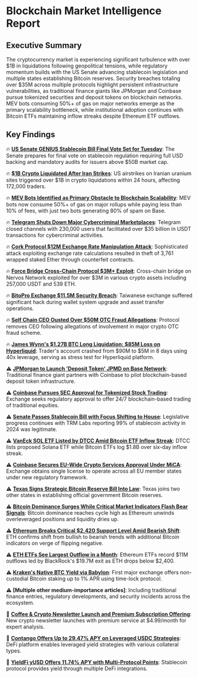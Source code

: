 # Blockchain Market Intelligence Report

## Executive Summary

The cryptocurrency market is experiencing significant turbulence with over $1B in liquidations following geopolitical tensions, while regulatory momentum builds with the US Senate advancing stablecoin legislation and multiple states establishing Bitcoin reserves. Security breaches totaling over $35M across multiple protocols highlight persistent infrastructure vulnerabilities, as traditional finance giants like JPMorgan and Coinbase pursue tokenized securities and deposit tokens on blockchain networks. MEV bots consuming 50%+ of gas on major networks emerge as the primary scalability bottleneck, while institutional adoption continues with Bitcoin ETFs maintaining inflow streaks despite Ethereum ETF outflows.

## Key Findings

🔥 **[US Senate GENIUS Stablecoin Bill Final Vote Set for Tuesday](null)**: The Senate prepares for final vote on stablecoin regulation requiring full USD backing and mandatory audits for issuers above $50B market cap.

🔥 **[$1B Crypto Liquidated After Iran Strikes](https://www.theblock.co/post/359101/crypto-market-sees-over-1b-in-daily-liquidations-btc-drops-below-100k-following-u-s-strikes-on-iran)**: US airstrikes on Iranian uranium sites triggered over $1B in crypto liquidations within 24 hours, affecting 172,000 traders.

🔥 **[MEV Bots Identified as Primary Obstacle to Blockchain Scalability](null)**: MEV bots now consume 50%+ of gas on major rollups while paying less than 10% of fees, with just two bots generating 80% of spam on Base.

🔥 **[Telegram Shuts Down Major Cybercriminal Marketplaces](null)**: Telegram closed channels with 230,000 users that facilitated over $35 billion in USDT transactions for cybercriminal activities.

🔥 **[Cork Protocol $12M Exchange Rate Manipulation Attack](null)**: Sophisticated attack exploiting exchange rate calculations resulted in theft of 3,761 wrapped staked Ether through counterfeit contracts.

🔥 **[Force Bridge Cross-Chain Protocol $3M+ Exploit](null)**: Cross-chain bridge on Nervos Network exploited for over $3M in various crypto assets including 257,000 USDT and 539 ETH.

🔥 **[BitoPro Exchange $11.5M Security Breach](null)**: Taiwanese exchange suffered significant hack during wallet system upgrade and asset transfer operations.

🔥 **[Self Chain CEO Ousted Over $50M OTC Fraud Allegations](https://www.theblock.co/post/359161/self-chain-ousts-ceo-after-allegations-of-involvement-in-50-million-crypto-otc-fraud)**: Protocol removes CEO following allegations of involvement in major crypto OTC fraud scheme.

🔥 **[James Wynn's $1.27B BTC Long Liquidation: $85M Loss on Hyperliquid](null)**: Trader's account crashed from $90M to $5M in 8 days using 40x leverage, serving as stress test for Hyperliquid platform.

⚠️ **[JPMorgan to Launch 'Deposit Token' JPMD on Base Network](null)**: Traditional finance giant partners with Coinbase to pilot blockchain-based deposit token infrastructure.

⚠️ **[Coinbase Pursues SEC Approval for Tokenized Stock Trading](null)**: Exchange seeks regulatory approval to offer 24/7 blockchain-based trading of traditional equities.

⚠️ **[Senate Passes Stablecoin Bill with Focus Shifting to House](null)**: Legislative progress continues with TRM Labs reporting 99% of stablecoin activity in 2024 was legitimate.

⚠️ **[VanEck SOL ETF Listed by DTCC Amid Bitcoin ETF Inflow Streak](null)**: DTCC lists proposed Solana ETF while Bitcoin ETFs log $1.8B over six-day inflow streak.

⚠️ **[Coinbase Secures EU-Wide Crypto Services Approval Under MiCA](https://decrypt.co/326438/coinbase-mica-license-crypto-services-eu)**: Exchange obtains single license to operate across all EU member states under new regulatory framework.

⚠️ **[Texas Signs Strategic Bitcoin Reserve Bill Into Law](https://www.theblock.co/post/359089/texas-governor-greg-abbott-signs-strategic-bitcoin-reserve-bill-into-law)**: Texas joins two other states in establishing official government Bitcoin reserves.

⚠️ **[Bitcoin Dominance Surges While Critical Market Indicators Flash Bear Signals](https://update.10xresearch.com/p/bitcoin-dominance-surges-so-why-are-these-two-indicators-flashing-bear-market-8649)**: Bitcoin dominance reaches cycle high as Ethereum unwinds overleveraged positions and liquidity dries up.

⚠️ **[Ethereum Breaks Critical $2,420 Support Level Amid Bearish Shift](https://update.10xresearch.com/p/coinbase-just-closed-the-valuation-gap-now-what-1e94)**: ETH confirms shift from bullish to bearish trends with additional Bitcoin indicators on verge of flipping negative.

⚠️ **[ETH ETFs See Largest Outflow in a Month](https://www.theblock.co/post/359084/spot-ethereum-etfs-log-largest-outflows-in-one-month-as-eth-price-tumbles-below-2400)**: Ethereum ETFs record $11M outflows led by BlackRock's $19.7M exit as ETH drops below $2,400.

⚠️ **[Kraken's Native BTC Yield via Babylon](https://www.theblock.co/post/358973/kraken-bitcoin-staking-babylon)**: First major exchange offers non-custodial Bitcoin staking up to 1% APR using time-lock protocol.

⚠️ **[Multiple other medium-importance articles]**: Including traditional finance entries, regulatory developments, and security incidents across the ecosystem.

📄 **[Coffee & Crypto Newsletter Launch and Premium Subscription Offering](null)**: New crypto newsletter launches with premium service at $4.99/month for expert analysis.

📄 **[Contango Offers Up to 29.47% APY on Leveraged USDC Strategies](null)**: DeFi platform enables leveraged yield strategies with various collateral types.

📄 **[YieldFi yUSD Offers 11.74% APY with Multi-Protocol Points](null)**: Stablecoin protocol provides yield through multiple DeFi integrations.